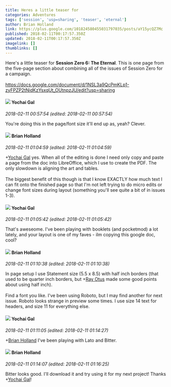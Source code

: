```yaml
---
title: Heres a little teaser for
categories: Adventures
tags: ['session', 'usp=sharing', 'teaser', 'eternal']
author: Brian Holland
link: https://plus.google.com/101824580455031797035/posts/aY15ycQZ7Mc
published: 2018-02-11T00:17:57.350Z
updated: 2018-02-11T00:17:57.350Z
imagelink: []
thumblinks: []
---
```


Here&#39;s a little teaser for <b>Session Zero 6: The Eternal</b>. This is one page from the five-page section about combining all of the issues of Session Zero for a campaign.<br /><br /><a href="https://docs.google.com/document/d/1NSL3a9QcPmKLp1-zyFPZP2tNidKzYsxqUt_OUtnpzJU/edit?usp=sharing" class="ot-anchor">https://docs.google.com/document/d/1NSL3a9QcPmKLp1-zyFPZP2tNidKzYsxqUt_OUtnpzJU/edit?usp=sharing</a>
<div id='comment z13dxj1inqvehjjqc04cjn4jgpbidbjiptw0k'>
  <h4><img src='{{site.baseurl}}//images/avatars/116013665970125878211_photo.jpg'> Yochai Gal</h4>
      <p><cite>2018-02-11 00:57:54 (edited: 2018-02-11 00:57:54)</cite></p>
        <p>You&#39;re doing this in the page/font size it&#39;ll end up as, yeah? Clever.</p>
</div>
        

<div id='comment z13dxj1inqvehjjqc04cjn4jgpbidbjiptw0k'>
  <h4><img src='{{site.baseurl}}//images/avatars/101824580455031797035_photo.jpg'> Brian Holland</h4>
      <p><cite>2018-02-11 01:04:59 (edited: 2018-02-11 01:04:59)</cite></p>
        <p><span class="proflinkWrapper"><span class="proflinkPrefix">+</span><a class="proflink" href="https://plus.google.com/116013665970125878211" oid="116013665970125878211">Yochai Gal</a></span> yes. When all of the editing is done  I need only copy and paste a page from the doc into LibreOffice, which I use to create the PDF. The only slowdown is aligning the art and tables.<br /><br />The biggest benefit of this though is that I know EXACTLY how much text I can fit onto the finished page so that I&#39;m not left trying to do micro edits or change font sizes during layout (something you&#39;ll see quite a bit of in issues 1-3).</p>
</div>
        

<div id='comment z13dxj1inqvehjjqc04cjn4jgpbidbjiptw0k'>
  <h4><img src='{{site.baseurl}}//images/avatars/116013665970125878211_photo.jpg'> Yochai Gal</h4>
      <p><cite>2018-02-11 01:05:42 (edited: 2018-02-11 01:05:42)</cite></p>
        <p>That&#39;s aweseome. I&#39;ve been playing with booklets (and pocketmod) a lot lately, and your layout is one of my faves - iIm copying this google doc, cool?</p>
</div>
        

<div id='comment z13dxj1inqvehjjqc04cjn4jgpbidbjiptw0k'>
  <h4><img src='{{site.baseurl}}//images/avatars/101824580455031797035_photo.jpg'> Brian Holland</h4>
      <p><cite>2018-02-11 01:10:38 (edited: 2018-02-11 01:10:38)</cite></p>
        <p>In page setup I use Statement size (5.5 x 8.5) with half inch borders (that used to be quarter inch borders, but <span class="proflinkWrapper"><span class="proflinkPrefix">+</span><a class="proflink" href="https://plus.google.com/100495092599585582455" oid="100495092599585582455">Ray Otus</a></span> made some good points about using half inch).<br /><br />Find a font you like. I&#39;ve been using Roboto, but I may find another for next issue. Roboto looks strange in preview some times. I use size 14 text for headers, and size 11 for everything else.</p>
</div>
        

<div id='comment z13dxj1inqvehjjqc04cjn4jgpbidbjiptw0k'>
  <h4><img src='{{site.baseurl}}//images/avatars/116013665970125878211_photo.jpg'> Yochai Gal</h4>
      <p><cite>2018-02-11 01:11:05 (edited: 2018-02-11 01:14:27)</cite></p>
        <p><span class="proflinkWrapper"><span class="proflinkPrefix">+</span><a class="proflink" href="https://plus.google.com/101824580455031797035" oid="101824580455031797035">Brian Holland</a></span> I&#39;ve been playing with Lato and Bitter.</p>
</div>
        

<div id='comment z13dxj1inqvehjjqc04cjn4jgpbidbjiptw0k'>
  <h4><img src='{{site.baseurl}}//images/avatars/101824580455031797035_photo.jpg'> Brian Holland</h4>
      <p><cite>2018-02-11 01:14:07 (edited: 2018-02-11 01:16:25)</cite></p>
        <p>Bitter looks good. I&#39;ll download it and try using it for my next project! Thanks <span class="proflinkWrapper"><span class="proflinkPrefix">+</span><a class="proflink" href="https://plus.google.com/116013665970125878211" oid="116013665970125878211">Yochai Gal</a></span>!</p>
</div>
        